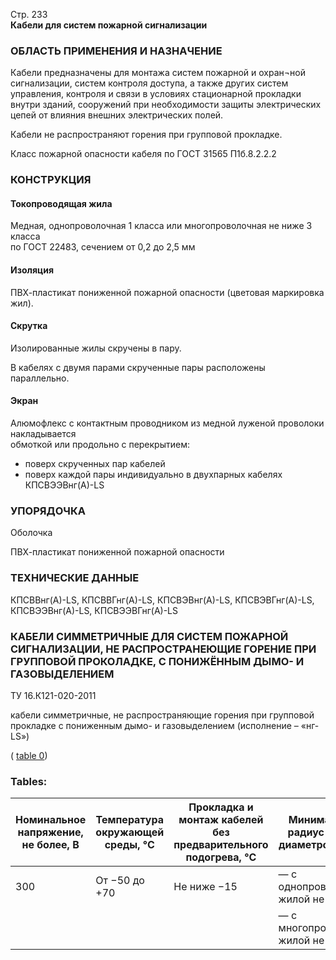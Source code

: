 Стр. 233  
**Кабели для систем пожарной сигнализации**

### ОБЛАСТЬ ПРИМЕНЕНИЯ И НАЗНА́ЧЕНИЕ

Кабели предназначены для монтажа систем пожарной и охран¬ной сигнализации, систем контроля доступа, а также других 
систем управления, контроля и связи в условиях стационарной прокладки внутри зданий, сооружений при необходимости защиты 
электрических цепей от влияния внешних электрических полей.

Кабели не распространяют горения при групповой прокладке.

Класс пожарной опасности кабеля по ГОСТ 31565 П1б.8.2.2.2  

### КОНСТРУКЦИЯ

#### Токопроводящая жила 

Медная, однопроволочная 1 класса или многопроволочная не ниже 3 класса  
по ГОСТ 22483, сечением от 0,2 до 2,5 мм  

#### Изоляция

ПВХ-пластикат пониженной пожарной опасности (цветовая маркировка жил).  

#### Скрутка

Изолированные жилы скручены в пару.  

В кабелях с двумя парами скрученные пары расположены параллельно.  

#### Экран

Алюмофлекс с контактным проводником из медной луженой проволоки накладывается   
обмоткой или продольно с перекрытием:

- поверх скрученных пар кабелей  
- поверх каждой пары индивидуально в двухпарных кабелях КПСВЭЭВнг(А)-LS  

### УПОРЯДОЧКА

Оболочка   

ПВХ-пластикат пониженной пожарной опасности  

### ТЕХНИЧЕСКИЕ ДАННЫЕ

КПСВВнг(А)-LS, КПСВВГнг(А)-LS, КПСВЭВнг(А)-LS, КПСВЭВГнг(А)-LS, КПСВЭЭВнг(А)-LS, КПСВЭЭВГнг(А)-LS  

### КАБЕЛИ СИММЕТРИЧНЫЕ ДЛЯ СИСТЕМ ПОЖАРНОЙ СИГНАЛИЗАЦИИ, НЕ РАСПРОСТРАНЕЮЩИЕ ГОРЕНИЕ ПРИ ГРУППОВОЙ ПРОКОЛАДКЕ, С ПОНИЖЁННЫМ ДЫМО- И ГАЗОВЫДЕЛЕНИЕМ  

ТУ 16.К121-020-2011  

кабели симметричные, не распространяющие горения при групповой прокладке с пониженным дымо- и газовыделением (исполнение – «нг-LS»)  

(
<a href="#8e8fa242-b06b-4841-a5b7-2d06a2bdc03d">table 0</a>)

### Tables:

| **Номинальное напряжение, не более, В** | **Температура окружающей среды, °C** | **Прокладка и монтаж кабелей без предварительного подогрева, °C** | **Минимальный радиус изгиба, диаметров кабеля** |
|-----------------------------------------|---------------------------------------|--------------------------------------------------------------|-----------------------------------------------|
| 300                                      | От −50 до +70                         | Не ниже −15                                                  | — с однопроволочной жилой не менее            |
|                                          |                                         |                                                              | — с многопроволочной жилой не менее           |
